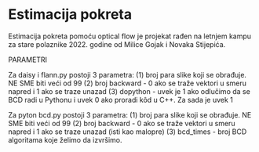 # Estimacija pokreta
Estimacija pokreta pomoću optical flow je projekat rađen na letnjem kampu za stare polaznike 2022. godine od Milice Gojak i Novaka Stijepića.

PARAMETRI

Za daisy i flann.py postoji 3 parametra:
(1) broj para slike koji se obrađuje. NE SME biti veći od 99
(2) broj backward - 0 ako se traže vektori u smeru napred i 1 ako se traze unazad
(3) dopython - uvek je 1 ako odlučimo da se BCD radi u Pythonu i uvek 0 ako proradi kôd u C++. Za sada je uvek 1

Za pyton bcd.py postoji 3 parametra:
(1) broj para slike koji se obrađuje. NE SME biti veći od 99
(2) broj backward - 0 ako se traže vektori u smeru napred i 1 ako se traze unazad (isti kao malopre)
(3) bcd_times - broj BCD algoritama koje želimo da izvršimo.
